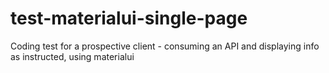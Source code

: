 # test-materialui-single-page
Coding test for a prospective client - consuming an API and displaying info as instructed, using materialui
